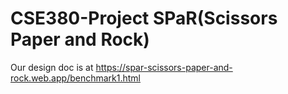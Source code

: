 # CSE380-Project SPaR(Scissors Paper and Rock)

Our design doc is at https://spar-scissors-paper-and-rock.web.app/benchmark1.html
